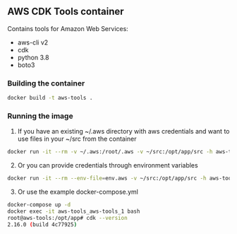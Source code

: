 ## AWS CDK Tools container

Contains tools for Amazon Web Services:

 - aws-cli v2
 - cdk
 - python 3.8
 - boto3

### Building the container

```bash
docker build -t aws-tools .
```

### Running the image

1. If you have an existing ~/.aws directory with aws credentials and want to use files in your ~/src from the container
```bash
docker run -it --rm -v ~/.aws:/root/.aws -v ~/src:/opt/app/src -h aws-tools aws-tools [bash]
```
2. Or you can provide credentials through environment variables
```bash
docker run -it --rm --env-file=env.aws -v ~/src:/opt/app/src -h aws-tools aws-tools [bash]
```
3. Or use the example docker-compose.yml
```bash
docker-compose up -d
docker exec -it aws-tools_aws-tools_1 bash
root@aws-tools:/opt/app# cdk --version
2.16.0 (build 4c77925)
```
